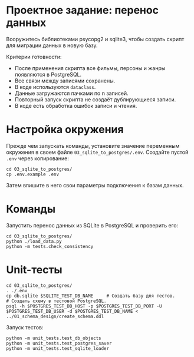# Проектное задание: перенос данных

Вооружитесь библиотеками psycopg2 и sqlite3, чтобы создать скрипт для миграции данных в новую базу.

Критерии готовности:

- После применения скрипта все фильмы, персоны и жанры появляются в PostgreSQL.  
- Все связи между записями сохранены. 
- В коде используются `dataclass`.
- Данные загружаются пачками по n записей.
- Повторный запуск скрипта не создаёт дублирующиеся записи.
- В коде есть обработка ошибок записи и чтения.

# Настройка окружения

Прежде чем запускать команды, установите значение переменным окружения в
своем файле `03_sqlite_to_postgres/.env`. Создайте пустой `.env` через
копирование:

```
cd 03_sqlite_to_postgres/
cp .env.example .env
```

Затем впишите в него свои параметры подключения к базам данных.

# Команды

Запустить перенос данных из SQLite в PostgreSQL и проверить его:

```
cd 03_sqlite_to_postgres/
python ./load_data.py
python -m tests.check_consistency
```

# Unit-тесты

```
cd 03_sqlite_to_postgres/
. ./.env
cp db.sqlite $SQLITE_TEST_DB_NAME     # Создать базу для тестов.
# Создать схему в тестовой PostgreSQL.
psql -h $POSTGRES_TEST_DB_HOST -p $POSTGRES_TEST_DB_PORT -U $POSTGRES_TEST_DB_USER -d $POSTGRES_TEST_DB_NAME < ../01_schema_design/create_schema.ddl
```

Запуск тестов:

```
python -m unit_tests.test_db_objects
python -m unit_tests.test_postgres_saver
python -m unit_tests.test_sqlite_loader
```
